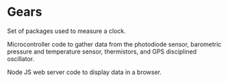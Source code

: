 Gears
=====

Set of packages used to measure a clock.

Microcontroller code to gather data from the photodiode sensor, barometric pressure and temperature sensor, 
thermistors, and GPS disciplined oscillator.

Node JS web server code to display data in a browser.
